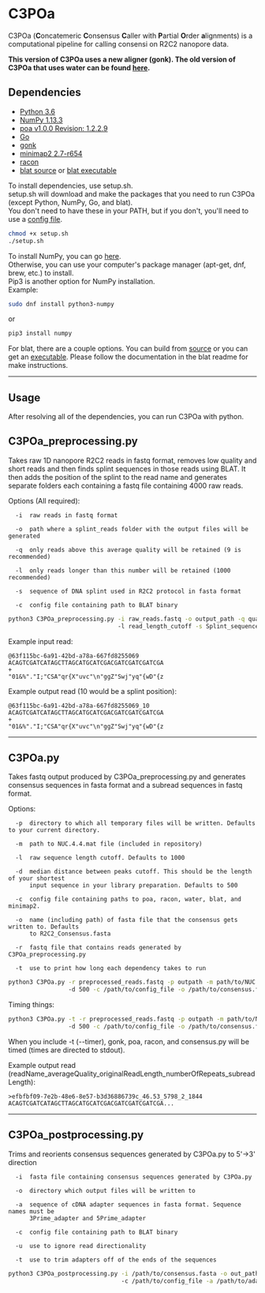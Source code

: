 # C3POa

C3POa (**C**oncatemeric **C**onsensus **C**aller with **P**artial **O**rder **a**lignments) is a computational pipeline for calling consensi on R2C2 nanopore data.

**This version of C3POa uses a new aligner (gonk). The old version of C3POa that uses water can be found [here](https://github.com/rvolden/C3POa/tree/water).**

## Dependencies

- [Python 3.6](https://www.python.org/downloads/)
- [NumPy 1.13.3](https://scipy.org/install.html)
- [poa v1.0.0 Revision: 1.2.2.9](https://github.com/tanghaibao/bio-pipeline)
- [Go](https://golang.org/dl/)
- [gonk](https://github.com/rvolden/gonk)
- [minimap2 2.7-r654](https://github.com/lh3/minimap2)
- [racon](https://github.com/isovic/racon)
- [blat source](https://users.soe.ucsc.edu/~kent/src/blatSrc35.zip) or [blat executable](http://hgdownload.soe.ucsc.edu/admin/exe/)

To install dependencies, use setup.sh.<br>
setup.sh will download and make the packages that you need to run C3POa (except Python, NumPy, Go, and blat).<br>
You don't need to have these in your PATH, but if you don't, you'll need to use a [config file](example_config).

```bash
chmod +x setup.sh
./setup.sh
```

To install NumPy, you can go [here](https://scipy.org/install.html).<br>
Otherwise, you can use your computer's package manager (apt-get, dnf, brew, etc.) to install.<br>
Pip3 is another option for NumPy installation.<br>
Example:

```bash
sudo dnf install python3-numpy
```

or

```bash
pip3 install numpy
```

For blat, there are a couple options. You can build from [source](https://users.soe.ucsc.edu/~kent/src/blatSrc35.zip) or you can get an [executable](http://hgdownload.soe.ucsc.edu/admin/exe/). Please follow the documentation in the blat readme for make instructions.

--------------------------------------------------------------------------------

## Usage

After resolving all of the dependencies, you can run C3POa with python.

## C3POa_preprocessing.py

Takes raw 1D nanopore R2C2 reads in fastq format, removes low quality and short reads and then finds splint sequences in those reads using BLAT. It then adds the position of the splint to the read name and generates separate folders each containing a fastq file containing 4000 raw reads.

Options (All required):

```
  -i  raw reads in fastq format

  -o  path where a splint_reads folder with the output files will be generated

  -q  only reads above this average quality will be retained (9 is recommended)

  -l  only reads longer than this number will be retained (1000 recommended)

  -s  sequence of DNA splint used in R2C2 protocol in fasta format

  -c  config file containing path to BLAT binary
```

```bash
python3 C3POa_preprocessing.py -i raw_reads.fastq -o output_path -q quality_cutoff
                               -l read_length_cutoff -s Splint_sequence.fasta
```

Example input read:

```
@63f115bc-6a91-42bd-a78a-667fd8255069
ACAGTCGATCATAGCTTAGCATGCATCGACGATCGATCGATCGA
+
"01&%"."I;"CSA"qr{X"uvc"\n"ggZ"Swj"yq"{wD"{z
```

Example output read (10 would be a splint position):

```
@63f115bc-6a91-42bd-a78a-667fd8255069_10
ACAGTCGATCATAGCTTAGCATGCATCGACGATCGATCGATCGA
+
"01&%"."I;"CSA"qr{X"uvc"\n"ggZ"Swj"yq"{wD"{z
```

--------------------------------------------------------------------------------

## C3POa.py

Takes fastq output produced by C3POa_preprocessing.py and generates consensus sequences in fasta format and a subread sequences in fastq format.

Options:

```
  -p  directory to which all temporary files will be written. Defaults to your current directory.

  -m  path to NUC.4.4.mat file (included in repository)

  -l  raw sequence length cutoff. Defaults to 1000

  -d  median distance between peaks cutoff. This should be the length of your shortest
      input sequence in your library preparation. Defaults to 500

  -c  config file containing paths to poa, racon, water, blat, and minimap2.

  -o  name (including path) of fasta file that the consensus gets written to. Defaults
      to R2C2_Consensus.fasta

  -r  fastq file that contains reads generated by C3POa_preprocessing.py

  -t  use to print how long each dependency takes to run
```

```bash
python3 C3POa.py -r preprocessed_reads.fastq -p outpath -m path/to/NUC.4.4.mat -s 1000
                 -d 500 -c /path/to/config_file -o /path/to/consensus.fasta
```

Timing things:

```bash
python3 C3POa.py -t -r preprocessed_reads.fastq -p outpath -m path/to/NUC.4.4.mat -s 1000
                 -d 500 -c /path/to/config_file -o /path/to/consensus.fasta
```

When you include -t (--timer), gonk, poa, racon, and consensus.py will be timed (times are directed to stdout).

Example output read (readName_averageQuality_originalReadLength_numberOfRepeats_subreadLength):

```
>efbfbf09-7e2b-48e6-8e57-b3d36886739c_46.53_5798_2_1844
ACAGTCGATCATAGCTTAGCATGCATCGACGATCGATCGATCGA...
```

--------------------------------------------------------------------------------

## C3POa_postprocessing.py

Trims and reorients consensus sequences generated by C3POa.py to 5'->3' direction

```
  -i  fasta file containing consensus sequences generated by C3POa.py

  -o  directory which output files will be written to

  -a  sequence of cDNA adapter sequences in fasta format. Sequence names must be
      3Prime_adapter and 5Prime_adapter

  -c  config file containing path to BLAT binary

  -u  use to ignore read directionality

  -t  use to trim adapters off of the ends of the sequences
```

```bash
python3 C3POa_postprocessing.py -i /path/to/consensus.fasta -o out_path
                                -c /path/to/config_file -a /path/to/adapter.fasta
```
